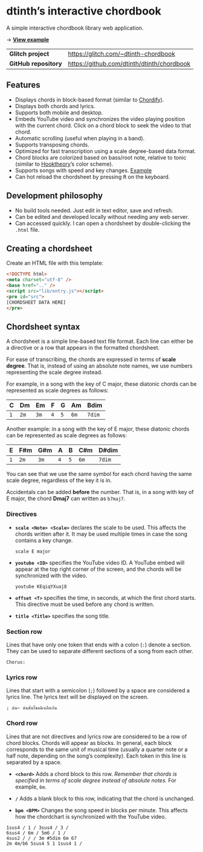 # dtinth’s interactive chordbook

A simple interactive chordbook library web application.

&rarr; [**View example**](https://dtinth-chordbook.netlify.com/chords/everydayevermore.html)

|                       |                                            |
| --------------------- | ------------------------------------------ |
| **Glitch project**    | https://glitch.com/~dtinth-chordbook       |
| **GitHub repository** | https://github.com/dtinth/dtinth/chordbook |

## Features

- Displays chords in block-based format (similar to [Chordify](https://chordify.net/)).
- Displays both chords and lyrics.
- Supports both mobile and desktop.
- Embeds YouTube video and synchronizes the video playing position with the current chord.
  Click on a chord block to seek the video to that chord.
- Automatic scrolling (useful when playing in a band).
- Supports transposing chords.
- Optimized for fast transcription using a scale degree-based data format.
- Chord blocks are colorized based on bass/root note, relative to tonic (similar to [Hooktheory](https://www.hooktheory.com/theorytab/about)’s color scheme).
- Supports songs with speed and key changes. [Example](https://dtinth-chordbook.netlify.com/r9s1-021.html)
- Can hot reload the chordsheet by pressing <kbd>R</kbd> on the keyboard.

## Development philosophy

- No build tools needed. Just edit in text editor, save and refresh.
- Can be edited and developed locally without needing any web server.
- Can accessed quickly. I can open a chordsheet by double-clicking the `.html` file.

## Creating a chordsheet

Create an HTML file with this template:

```html
<!DOCTYPE html>
<meta charset="utf-8" />
<base href=".." />
<script src="lib/entry.js"></script>
<pre id="src">
[CHORDSHEET DATA HERE]
</pre>
```

## Chordsheet syntax

A chordsheet is a simple line-based text file format.
Each line can either be a directive or a row that appears in the formatted chordsheet.

For ease of transcribing,
the chords are expressed in terms of **scale degree**.
That is, instead of using an absolute note names, we use numbers representing the scale degree instead.

For example, in a song with the key of C major, these diatonic chords can be represented as scale degrees as follows:

| C   | Dm   | Em   | F   | G   | Am   | Bdim   |
| --- | ---- | ---- | --- | --- | ---- | ------ |
| `1` | `2m` | `3m` | `4` | `5` | `6m` | `7dim` |

Another example: in a song with the key of E major, these diatonic chords can be represented as scale degrees as follows:

| E   | F#m  | G#m  | A   | B   | C#m  | D#dim  |
| --- | ---- | ---- | --- | --- | ---- | ------ |
| `1` | `2m` | `3m` | `4` | `5` | `6m` | `7dim` |

You can see that we use the same symbol for each chord having the same scale degree, regardless of the key it is in.

Accidentals can be added **before** the number.
That is, in a song with key of E major, the chord **Dmaj7** can written as `b7maj7`.

### Directives

- **`scale <Note> <Scale>`** declares the scale to be used.
  This affects the chords written after it.
  It may be used multiple times in case the song contains a key change.

  ```
  scale E major
  ```

- **`youtube <ID>`** specifies the YouTube video ID.
  A YouTube embed will appear at the top right corner of the screen,
  and the chords will be synchronized with the video.

  ```
  youtube KEqiqYXuaj8
  ```

- **`offset <T>`** specifies the time, in seconds, at which the first chord starts.
  This directive must be used before any chord is written.

- **`title <Title>`** specifies the song title.

### Section row

Lines that have only one token that ends with a colon (`:`) denote a section.
They can be used to separate different sections of a song from each other.

```
Chorus:
```

### Lyrics row

Lines that start with a semicolon (`;`) followed by a space are considered a lyrics line.
The lyrics text will be displayed on the screen.

```
; ฉัน— ฉันนั้นโชคดีเหลือเกิน
```

### Chord row

Lines that are not directives and lyrics row are considered to be a row of chord blocks.
Chords will appear as blocks.
In general, each block corresponds to the same unit of musical time (usually a quarter note or a half note, depending on the song’s complexity).
Each token in this line is separated by a space.

- **`<chord>`** Adds a chord block to this row.
  _Remember that chords is specified in terms of scale degree instead of absolute notes._
  For example, `6m`.

- **`/`** Adds a blank block to this row, indicating that the chord is unchanged.

- **`bpm <BPM>`** Changes the song speed in blocks per minute.
  This affects how the chordchart is synchronized with the YouTube video.

```
1sus4 / 1 / 3sus4 / 3 /
6sus4 / 6m / 5m6 / 1 /
4sus2 / / / 3m #5dim 6m 67
2m 4m/b6 5sus4 5 1 1sus4 1 /
```

